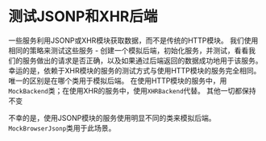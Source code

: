 # 测试JSONP和XHR后端

一些服务利用JSONP或XHR模块获取数据，而不是传统的HTTP模块。 我们使用相同的策略来测试这些服务 - 创建一个模拟后端，初始化服务，并测试，看看我们的服务做出的请求是否正确，以及如果通过后端返回的数据成功地用于该服务。 幸运的是，依赖于XHR模块的服务的测试方式与使用HTTP模块的服务完全相同。 唯一的区别是在哪个类用于模拟后端。 在使用HTTP模块的服务中，用`MockBackend`类；在使用XHR的服务中，使用`XHRBackend`代替。 其他一切都保持不变

不幸的是，使用JSONP模块的服务使用明显不同的类来模拟后端。 `MockBrowserJsonp`类用于此场景。